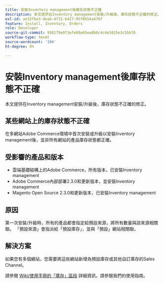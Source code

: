 ```yaml
---
title: 安裝Inventory management後庫存狀態不正確
description: 本文提供在Inventory management安裝/升級後，庫存狀態不正確的修正。
exl-id: ae32fbe3-deab-4f31-b427-95f8b54a476f
feature: Install, Inventory, Orders
role: Developer
source-git-commit: 958179e0f3efe08e65ea8b0c4c4e1015e3c5bb76
workflow-type: tm+mt
source-wordcount: '194'
ht-degree: 0%

---
```


# 安裝Inventory management後庫存狀態不正確

本文提供在Inventory management安裝/升級後，庫存狀態不正確的修正。

## 某些網站上的庫存狀態不正確

在多網站Adobe Commerce環境中首次安裝或升級以安裝Inventory management後，並非所有網站的產品庫存狀態都正確。

## 受影響的產品和版本

* 雲端基礎結構上的Adobe Commerce，所有版本，已安裝Inventory management
* Adobe Commerce內部部署2.3.0和更新版本，並安裝Inventory management
* Magento Open Source 2.3.0和更新版本，已安裝Inventory management

## 原因

第一次安裝/升級時，所有的產品都會指定給預設來源，將所有數量與該來源相關聯。 「預設來源」會指派給「預設庫存」，並與「預設」網站相關聯。

## 解決方案

如果您有多個網站，您需要將這些網站新增為預設庫存或其他自訂庫存的Sales Channel。

請參閱 [Wiki/使用手冊的「庫存」區段](https://docs.magento.com/m2/ce/user_guide/catalog/inventory-stock.html) 詳細資訊，請參閱我們的使用指南。
